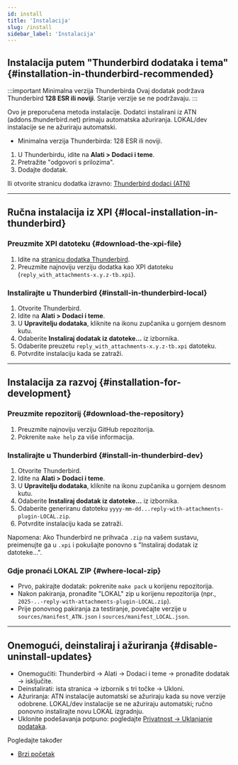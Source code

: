 ```yaml
---
id: install
title: 'Instalacija'
slug: /install
sidebar_label: 'Instalacija'
---
```


## Instalacija putem "Thunderbird dodataka i tema" {#installation-in-thunderbird-recommended}

:::important Minimalna verzija Thunderbirda
Ovaj dodatak podržava Thunderbird **128 ESR ili noviji**. Starije verzije se ne podržavaju.
:::

Ovo je preporučena metoda instalacije. Dodatci instalirani iz ATN (addons.thunderbird.net) primaju automatska ažuriranja. LOKAL/dev instalacije se ne ažuriraju automatski.

- Minimalna verzija Thunderbirda: 128 ESR ili noviji.

1. U Thunderbirdu, idite na **Alati > Dodaci i teme**.
2. Pretražite "odgovori s prilozima".
3. Dodajte dodatak.

Ili otvorite stranicu dodatka izravno: [Thunderbird dodaci (ATN)](https://addons.thunderbird.net/thunderbird/addon/reply-with-attachments)

---

## Ručna instalacija iz XPI {#local-installation-in-thunderbird}

### Preuzmite XPI datoteku {#download-the-xpi-file}

1. Idite na [stranicu dodatka Thunderbird](https://addons.thunderbird.net/thunderbird/addon/reply-with-attachments).
2. Preuzmite najnoviju verziju dodatka kao XPI datoteku (`reply_with_attachments-x.y.z-tb.xpi`).

### Instalirajte u Thunderbird {#install-in-thunderbird-local}

1. Otvorite Thunderbird.
2. Idite na **Alati > Dodaci i teme**.
3. U **Upravitelju dodataka**, kliknite na ikonu zupčanika u gornjem desnom kutu.
4. Odaberite **Instaliraj dodatak iz datoteke…** iz izbornika.
5. Odaberite preuzetu `reply_with_attachments-x.y.z-tb.xpi` datoteku.
6. Potvrdite instalaciju kada se zatraži.

---

## Instalacija za razvoj {#installation-for-development}

### Preuzmite repozitorij {#download-the-repository}

1. Preuzmite najnoviju verziju GitHub repozitorija.
2. Pokrenite `make help` za više informacija.

### Instalirajte u Thunderbird {#install-in-thunderbird-dev}

1. Otvorite Thunderbird.
2. Idite na **Alati > Dodaci i teme**.
3. U **Upravitelju dodataka**, kliknite na ikonu zupčanika u gornjem desnom kutu.
4. Odaberite **Instaliraj dodatak iz datoteke…** iz izbornika.
5. Odaberite generiranu datoteku `yyyy-mm-dd...reply-with-attachments-plugin-LOCAL.zip`.
6. Potvrdite instalaciju kada se zatraži.

Napomena: Ako Thunderbird ne prihvaća `.zip` na vašem sustavu, preimenujte ga u `.xpi` i pokušajte ponovno s "Instaliraj dodatak iz datoteke…".

### Gdje pronaći LOKAL ZIP {#where-local-zip}

- Prvo, pakirajte dodatak: pokrenite `make pack` u korijenu repozitorija.
- Nakon pakiranja, pronađite "LOKAL" zip u korijenu repozitorija (npr., `2025-..-reply-with-attachments-plugin-LOCAL.zip`).
- Prije ponovnog pakiranja za testiranje, povećajte verzije u `sources/manifest_ATN.json` i `sources/manifest_LOCAL.json`.

---

## Onemogući, deinstaliraj i ažuriranja {#disable-uninstall-updates}

- Onemogućiti: Thunderbird → Alati → Dodaci i teme → pronađite dodatak → isključite.
- Deinstalirati: ista stranica → izbornik s tri točke → Ukloni.
- Ažuriranja: ATN instalacije automatski se ažuriraju kada su nove verzije odobrene. LOKAL/dev instalacije se ne ažuriraju automatski; ručno ponovno instalirajte novu LOKAL izgradnju.
- Uklonite podešavanja potpuno: pogledajte [Privatnost → Uklanjanje podataka](privacy#data-removal).

Pogledajte također

- [Brzi početak](quickstart)
